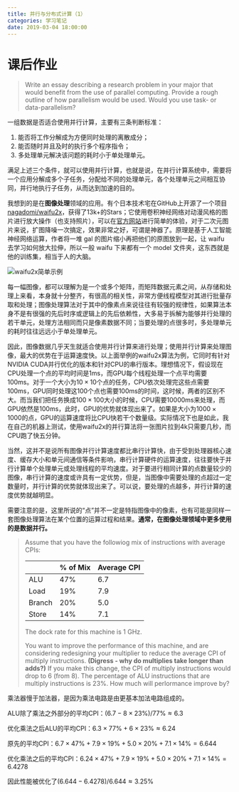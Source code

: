 ```yaml
---
title: 并行与分布式计算（1）
categories: 学习笔记
date: 2019-03-04 18:00:00
---
```

# 课后作业
> Write an essay describing a research problem in your major that would benefit from the use of parallel computing. Provide a rough outline of how parallelism would be used. Would you use task- or data-parallelism?

一组数据是否适合使用并行计算，主要有三条判断标准：

1. 能否将工作分解成为方便同时处理的离散成分；
2. 能否随时并且及时的执行多个程序指令；
3. 多处理单元解决该问题的耗时小于单处理单元。

满足上述三个条件，就可以使用并行计算，也就是说，在并行计算系统中，需要将一个应用分解成多个子任务，分配给不同的处理单元，各个处理单元之间相互协同，并行地执行子任务，从而达到加速的目的。

我想到的是在**图像处理**领域的应用。有个日本技术宅在GitHub上开源了一个项目[nagadomi/waifu2x](https://github.com/nagadomi/waifu2x)，获得了13k+的Stars；它使用卷积神经网络对动漫风格的图片进行放大操作（也支持照片），可以在[官方网站](http://waifu2x.udp.jp/)进行简单的体验，对于二次元图片来说，扩图降噪一次搞定，效果非常之好，可谓是神器了。原理是基于人工智能神经网络运算，作者将一堆 gal 的图片缩小再把他们的原图放到一起，让 waifu 去学习如何放大拉伸，所以一般 waifu 下来都有一个 model 文件夹，这东西就是他的训练集，相当于人的大脑。

![waifu2x简单示例](https://raw.githubusercontent.com/nagadomi/waifu2x/master/images/slide.png)

每一幅图像，都可以理解为是一个或多个矩阵，而矩阵数据元素之间，从存储和处理上来看，本身就十分整齐，有很高的相关性，非常方便线程模型对其进行批量存取和处理；图像处理算法对于其中的像素点来说往往有较强的规律性，如果算法本身不是有很强的先后时序或逻辑上的先后依赖性，大多易于拆解为能够并行处理的若干单元，处理方法相同而只是像素数据不同；当要处理的点很多时，多处理单元的耗时往往远远小于单处理单元。

因此，图像数据几乎天生就适合使用并行计算来进行处理；使用并行计算来处理图像，最大的优势在于运算速度快。以上面举例的waifu2x算法为例，它同时有针对NVIDIA CUDA并行优化的版本和针对CPU的串行版本。理想情况下，假设现在CPU处理一个点的平均时间是1ms，而GPU每个线程处理一个点平均需要100ms。对于一个大小为$10\times 10$个点的任务，CPU依次处理完这些点需要100ms，GPU同时处理这100个点也需要100ms的时间，这时候，两者的区别不大。而当我们把任务换成$100\times 100$大小的时候，CPU需要10000ms来处理，而GPU依然是100ms，此时，GPU的优势就体现出来了。如果是大小为$1000\times 1000$的点，GPU的运算速度将比CPU快若干个数量级。实际情况下也是如此，我在自己的机器上测试，使用waifu2x的并行算法将一张图片拉到4k只需要几秒，而CPU跑了快五分钟。

当然，这并不是说所有图像并行计算速度都比串行计算快，由于受到处理器核心速度、缓存大小和单元间通信等条件影响，串行计算硬件的运算速度，往往要快于并行计算单个处理单元或处理线程的平均速度。对于要进行相同计算的点数量较少的图像，串行计算的速度或许具有一定优势，但是，当图像中需要处理的点超过一定数量时，并行计算的优势就体现出来了。可以说，要处理的点越多，并行计算的速度优势就越明显。

需要注意的是，这里所说的“点”并不一定是特指图像中的像素，也有可能是同样一套图像处理算法在某个位置的运算过程和结果。**通常，在图像处理领域中更多使用的是数据并行。**

> Assume that you have the followiog mix of instructions with average CPIs:
>
> ||% of Mix|Average CPI|
> |-|-|-|
> |ALU|47%|6.7|
> |Load|19%|7.9|
> |Branch|20%|5.0|
> |Store|14%|7.1|
>
> The dock rate for this machine is 1 GHz.
>
> You want to improve the performance of this machine, and are considering redesigning your multiplier to reduce the average CPI of multiply instructions. **(Digress - why do multiplies take longer than adds?)** If you make this change, the CPI of multiply instructions would drop to 6 (from 8). The percentage of ALU instructions that are multiply instructions is 23%. How much will perlormance improve by?

乘法器慢于加法器，是因为乘法电路是由更基本加法电路组成的。

ALU除了乘法之外部分的平均CPI：$(6.7-8\times 23\%)/77\%\approx 6.3$

优化乘法之后ALU的平均CPI：$6.3\times 77\%+6\times 23\%\approx 6.24$

原先的平均CPI：$6.7\times 47\%+7.9\times 19\%+5.0\times 20\%+7.1\times 14\%=6.644$

优化乘法之后的平均CPI：$6.24\times 47\%+7.9\times 19\%+5.0\times 20\%+7.1\times 14\%=6.4278$

因此性能被优化了$(6.644-6.4278)/6.644\approx 3.25\%$
